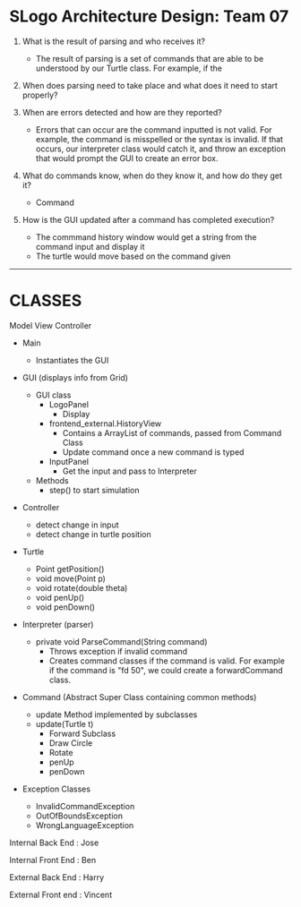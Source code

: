 SLogo Architecture Design: Team 07
===
1. What is the result of parsing and who receives it?
    * The result of parsing is a set of commands that are able       to be understood by our Turtle class. For example, if the
    
    
2. When does parsing need to take place and what does it need to start properly?
3. When are errors detected and how are they reported?
    * Errors that can occur are the command inputted is not valid. For example, the command is misspelled or the syntax is invalid. If that occurs, our interpreter class would catch it, and throw an exception that would prompt the GUI to create an error box. 
5. What do commands know, when do they know it, and how do they get it?
    * Command 
6. How is the GUI updated after a command has completed execution?
    * The commmand history window would get a string from the command input and display it
    * The turtle would move based on the command given
---
# CLASSES
Model View Controller

* Main
    * Instantiates the GUI

* GUI (displays info from Grid)
    * GUI class
        * LogoPanel
            * Display
        * frontend_external.HistoryView
            * Contains a ArrayList of commands, passed from Command Class
            * Update command once a new command is typed
        * InputPanel
            * Get the input and pass to Interpreter
    * Methods
        * step() to start simulation
* Controller
    * detect change in input
    * detect change in turtle position
* Turtle
    * Point getPosition()
    * void move(Point p)
    * void rotate(double theta)
    * void penUp()
    * void penDown()
* Interpreter (parser)
    * private void ParseCommand(String command)
        * Throws exception if invalid command
        * Creates command classes if the command is valid. For example if the command is "fd 50", we could create a forwardCommand class. 
* Command (Abstract Super Class containing common methods)
    * update Method implemented by subclasses
    * update(Turtle t)
        * Forward Subclass
        * Draw Circle
        * Rotate
        * penUp
        * penDown

* Exception Classes
    * InvalidCommandException
    * OutOfBoundsException
    * WrongLanguageException



Internal Back End : Jose

Internal Front End : Ben

External Back End : Harry

External Front end : Vincent